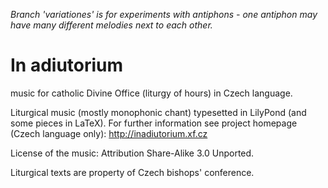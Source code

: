 *Branch 'variationes' is for experiments with antiphons - one antiphon
may have many different melodies next to each other.*

# In adiutorium #

music for catholic Divine Office (liturgy of hours) in Czech language.

Liturgical music (mostly monophonic chant) typesetted in LilyPond 
(and some pieces in LaTeX).
For further information see project homepage (Czech language only):
http://inadiutorium.xf.cz

License of the music: Attribution Share-Alike 3.0 Unported.

Liturgical texts are property of Czech bishops' conference.